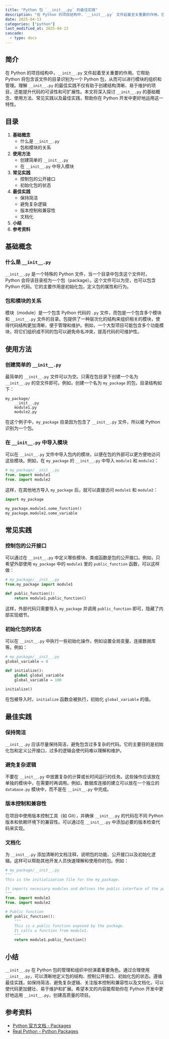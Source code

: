 ```yaml
---
title: "Python 包 `__init__.py` 的最佳实践"
description: "在 Python 的项目结构中，`__init__.py` 文件起着至关重要的作用。它帮助 Python 将包含该文件的目录识别为一个 Python 包，从而可以进行模块的组织和管理。理解 `__init__.py` 的最佳实践不仅有助于创建结构清晰、易于维护的项目，还能提升代码的可读性和可扩展性。本文将深入探讨 `__init__.py` 的基础概念、使用方法、常见实践以及最佳实践，帮助你在 Python 开发中更好地运用这一特性。"
date: 2025-04-13
categories: ["python"]
last_modified_at: 2025-04-13
cascade:
  - type: docs
---
```



## 简介
在 Python 的项目结构中，`__init__.py` 文件起着至关重要的作用。它帮助 Python 将包含该文件的目录识别为一个 Python 包，从而可以进行模块的组织和管理。理解 `__init__.py` 的最佳实践不仅有助于创建结构清晰、易于维护的项目，还能提升代码的可读性和可扩展性。本文将深入探讨 `__init__.py` 的基础概念、使用方法、常见实践以及最佳实践，帮助你在 Python 开发中更好地运用这一特性。

<!-- more -->
## 目录
1. **基础概念**
    - 什么是 `__init__.py`
    - 包和模块的关系
2. **使用方法**
    - 创建简单的 `__init__.py`
    - 在 `__init__.py` 中导入模块
3. **常见实践**
    - 控制包的公开接口
    - 初始化包的状态
4. **最佳实践**
    - 保持简洁
    - 避免复杂逻辑
    - 版本控制和兼容性
    - 文档化
5. **小结**
6. **参考资料**

## 基础概念
### 什么是 `__init__.py`
`__init__.py` 是一个特殊的 Python 文件，当一个目录中包含这个文件时，Python 会将该目录视为一个包（package）。这个文件可以为空，也可以包含 Python 代码。它的主要作用是初始化包，定义包的属性和行为。

### 包和模块的关系
模块（module）是一个包含 Python 代码的 `.py` 文件，而包是一个包含多个模块和 `__init__.py` 文件的目录。包提供了一种层次化的结构来组织相关的模块，使得代码结构更加清晰，便于管理和维护。例如，一个大型项目可能包含多个功能模块，将它们组织成不同的包可以避免命名冲突，提高代码的可维护性。

## 使用方法
### 创建简单的 `__init__.py`
最简单的 `__init__.py` 文件可以为空。只需在包目录下创建一个名为 `__init__.py` 的空文件即可。例如，创建一个名为 `my_package` 的包，目录结构如下：
```
my_package/
    __init__.py
    module1.py
    module2.py
```
在这个例子中，`my_package` 目录因为包含了 `__init__.py` 文件，所以被 Python 识别为一个包。

### 在 `__init__.py` 中导入模块
可以在 `__init__.py` 文件中导入包内的模块，以便在包的外部可以更方便地访问这些模块。例如，在 `my_package` 的 `__init__.py` 中导入 `module1` 和 `module2`：
```python
# my_package/__init__.py
from. import module1
from. import module2
```
这样，在其他地方导入 `my_package` 后，就可以直接访问 `module1` 和 `module2`：
```python
import my_package

my_package.module1.some_function()
my_package.module2.some_variable
```

## 常见实践
### 控制包的公开接口
可以通过在 `__init__.py` 中定义哪些模块、类或函数是包的公开接口。例如，只希望外部使用 `my_package` 中的 `module1` 里的 `public_function` 函数，可以这样做：
```python
# my_package/__init__.py
from.my_package import module1

def public_function():
    return module1.public_function()
```
这样，外部代码只需要导入 `my_package` 并调用 `public_function` 即可，隐藏了内部实现细节。

### 初始化包的状态
可以在 `__init__.py` 中执行一些初始化操作，例如设置全局变量、连接数据库等。例如：
```python
# my_package/__init__.py
global_variable = 0

def initialize():
    global global_variable
    global_variable = 100

initialize()
```
在包被导入时，`initialize` 函数会被执行，初始化 `global_variable` 的值。

## 最佳实践
### 保持简洁
`__init__.py` 应该尽量保持简洁，避免包含过多复杂的代码。它的主要目的是初始化包和定义公开接口，过多的逻辑会使代码难以理解和维护。

### 避免复杂逻辑
不要在 `__init__.py` 中放置复杂的计算或长时间运行的任务。这些操作应该放在单独的模块中，在需要时再调用。例如，数据库连接的建立可以放在一个独立的 `database.py` 模块中，而不是在 `__init__.py` 中完成。

### 版本控制和兼容性
在项目中使用版本控制工具（如 Git），并确保 `__init__.py` 的代码在不同 Python 版本和依赖环境下的兼容性。可以通过在 `__init__.py` 中添加必要的版本检查代码来实现。

### 文档化
为 `__init__.py` 添加清晰的文档注释，说明包的功能、公开接口以及初始化逻辑。这样可以帮助其他开发人员快速理解和使用你的包。例如：
```python
# my_package/__init__.py
"""
This is the initialization file for the my_package.

It imports necessary modules and defines the public interface of the package.
"""
from. import module1
from. import module2

# Public function
def public_function():
    """
    This is a public function exposed by the package.
    It calls a function from module1.
    """
    return module1.public_function()
```

## 小结
`__init__.py` 在 Python 包的管理和组织中扮演着重要角色。通过合理使用 `__init__.py`，可以清晰地定义包的结构、控制公开接口、初始化包的状态。遵循最佳实践，如保持简洁、避免复杂逻辑、关注版本控制和兼容性以及文档化，可以使代码更加健壮、易于维护和扩展。希望本文的内容能帮助你在 Python 开发中更好地运用 `__init__.py`，创建高质量的项目。

## 参考资料
- [Python 官方文档 - Packages](https://docs.python.org/3/tutorial/modules.html#packages)
- [Real Python - Python Packages](https://realpython.com/python-modules-packages/)